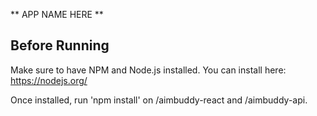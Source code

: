 ** APP NAME HERE **

Before Running
--------------
Make sure to have NPM and Node.js installed.
You can install here: https://nodejs.org/

Once installed, run 'npm install' on /aimbuddy-react and /aimbuddy-api.
